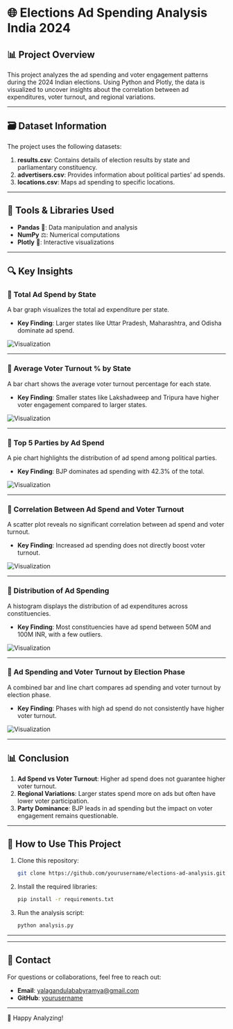 # 🌐 Elections Ad Spending Analysis India 2024

## 📊 Project Overview
This project analyzes the ad spending and voter engagement patterns during the 2024 Indian elections. Using Python and Plotly, the data is visualized to uncover insights about the correlation between ad expenditures, voter turnout, and regional variations.

---

## 🗃 Dataset Information
The project uses the following datasets:
1. **results.csv**: Contains details of election results by state and parliamentary constituency.
2. **advertisers.csv**: Provides information about political parties’ ad spends.
3. **locations.csv**: Maps ad spending to specific locations.

---

## 🔧 Tools & Libraries Used
- **Pandas** 🥦: Data manipulation and analysis
- **NumPy** ⚖️: Numerical computations
- **Plotly** 🎨: Interactive visualizations

---

## 🔍 Key Insights

### 🔹 Total Ad Spend by State
A bar graph visualizes the total ad expenditure per state.

- **Key Finding**: Larger states like Uttar Pradesh, Maharashtra, and Odisha dominate ad spend.

![Visualization](path/to/image.png)

---

### 🔹 Average Voter Turnout % by State
A bar chart shows the average voter turnout percentage for each state.

- **Key Finding**: Smaller states like Lakshadweep and Tripura have higher voter engagement compared to larger states.

![Visualization](path/to/image.png)

---

### 🔹 Top 5 Parties by Ad Spend
A pie chart highlights the distribution of ad spend among political parties.

- **Key Finding**: BJP dominates ad spending with 42.3% of the total.

![Visualization](path/to/image.png)

---

### 🔹 Correlation Between Ad Spend and Voter Turnout
A scatter plot reveals no significant correlation between ad spend and voter turnout.

- **Key Finding**: Increased ad spending does not directly boost voter turnout.

![Visualization](path/to/image.png)

---

### 🔹 Distribution of Ad Spending
A histogram displays the distribution of ad expenditures across constituencies.

- **Key Finding**: Most constituencies have ad spend between 50M and 100M INR, with a few outliers.

![Visualization](path/to/image.png)

---

### 🔹 Ad Spending and Voter Turnout by Election Phase
A combined bar and line chart compares ad spending and voter turnout by election phase.

- **Key Finding**: Phases with high ad spend do not consistently have higher voter turnout.

![Visualization](path/to/image.png)

---

## 📊 Conclusion
1. **Ad Spend vs Voter Turnout**: Higher ad spend does not guarantee higher voter turnout.
2. **Regional Variations**: Larger states spend more on ads but often have lower voter participation.
3. **Party Dominance**: BJP leads in ad spending but the impact on voter engagement remains questionable.

---

## 🔧 How to Use This Project
1. Clone this repository:
   ```bash
   git clone https://github.com/yourusername/elections-ad-analysis.git
   ```
2. Install the required libraries:
   ```bash
   pip install -r requirements.txt
   ```
3. Run the analysis script:
   ```bash
   python analysis.py
   ```

---



---

## 📢 Contact
For questions or collaborations, feel free to reach out:
- **Email**: yalagandulababyramya@gmail.com
- **GitHub**: [yourusername]([https://github.com/yourusername])

---

🙌 Happy Analyzing!


